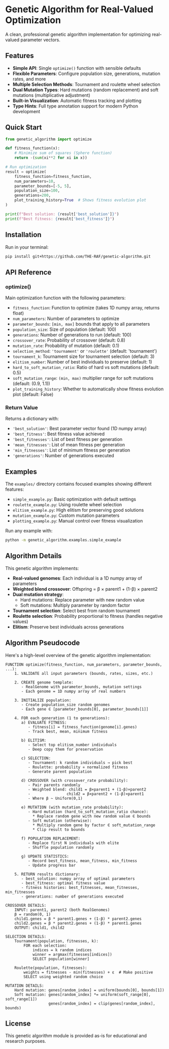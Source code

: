 # Genetic Algorithm for Real-Valued Optimization

A clean, professional genetic algorithm implementation for optimizing real-valued parameter vectors.

## Features

- **Simple API**: Single `optimize()` function with sensible defaults
- **Flexible Parameters**: Configure population size, generations, mutation rates, and more
- **Multiple Selection Methods**: Tournament and roulette wheel selection
- **Dual Mutation Types**: Hard mutations (random replacement) and soft mutations (multiplicative adjustment)
- **Built-in Visualization**: Automatic fitness tracking and plotting
- **Type Hints**: Full type annotation support for modern Python development

## Quick Start

```python
from genetic_algorithm import optimize

def fitness_function(x):
    # Minimize sum of squares (Sphere function)
    return -(sum(xi**2 for xi in x))

# Run optimization
result = optimize(
    fitness_function=fitness_function,
    num_parameters=10,
    parameter_bounds=[-5, 5],
    population_size=100,
    generations=200,
    plot_training_history=True  # Shows fitness evolution plot
)

print(f"Best solution: {result['best_solution']}")
print(f"Best fitness: {result['best_fitness']}")
```

## Installation

Run in your terminal:

```bash
pip install git+https://github.com/THE-RAF/genetic-algorithm.git
```

## API Reference

### optimize()

Main optimization function with the following parameters:

- `fitness_function`: Function to optimize (takes 1D numpy array, returns float)
- `num_parameters`: Number of parameters to optimize
- `parameter_bounds`: `[min, max]` bounds that apply to all parameters
- `population_size`: Size of population (default: 100)
- `generations`: Number of generations to run (default: 100)
- `crossover_rate`: Probability of crossover (default: 0.8)
- `mutation_rate`: Probability of mutation (default: 0.1)
- `selection_method`: `'tournament'` or `'roulette'` (default: 'tournament')
- `tournament_k`: Tournament size for tournament selection (default: 3)
- `elitism_number`: Number of best individuals to preserve (default: 1)
- `hard_to_soft_mutation_ratio`: Ratio of hard vs soft mutations (default: 0.5)
- `soft_mutation_range`: `(min, max)` multiplier range for soft mutations (default: (0.9, 1.1))
- `plot_training_history`: Whether to automatically show fitness evolution plot (default: False)

### Return Value

Returns a dictionary with:
- `'best_solution'`: Best parameter vector found (1D numpy array)
- `'best_fitness'`: Best fitness value achieved
- `'best_fitnesses'`: List of best fitness per generation
- `'mean_fitnesses'`: List of mean fitness per generation  
- `'min_fitnesses'`: List of minimum fitness per generation
- `'generations'`: Number of generations executed

## Examples

The `examples/` directory contains focused examples showing different features:

- `simple_example.py`: Basic optimization with default settings
- `roulette_example.py`: Using roulette wheel selection
- `elitism_example.py`: High elitism for preserving good solutions
- `mutation_example.py`: Custom mutation parameters
- `plotting_example.py`: Manual control over fitness visualization

Run any example with:
```bash
python -m genetic_algorithm.examples.simple_example
```

## Algorithm Details

This genetic algorithm implements:

- **Real-valued genomes**: Each individual is a 1D numpy array of parameters
- **Weighted blend crossover**: Offspring = β × parent1 + (1-β) × parent2
- **Dual mutation strategy**: 
  - Hard mutations: Replace parameter with new random value
  - Soft mutations: Multiply parameter by random factor
- **Tournament selection**: Select best from random tournament
- **Roulette selection**: Probability proportional to fitness (handles negative values)
- **Elitism**: Preserve best individuals across generations

## Algorithm Pseudocode

Here's a high-level overview of the genetic algorithm implementation:

```
FUNCTION optimize(fitness_function, num_parameters, parameter_bounds, ...):
    1. VALIDATE all input parameters (bounds, rates, sizes, etc.)
    
    2. CREATE genome template:
       - RealGenome with parameter_bounds, mutation settings
       - Each genome = 1D numpy array of real numbers
    
    3. INITIALIZE population:
       - Create population_size random genomes
       - Each gene ∈ [parameter_bounds[0], parameter_bounds[1]]
    
    4. FOR each generation (1 to generations):
       a) EVALUATE FITNESS:
          - fitness[i] = fitness_function(genome[i].genes)
          - Track best, mean, minimum fitness
       
       b) ELITISM:
          - Select top elitism_number individuals
          - Deep copy them for preservation
       
       c) SELECTION:
          - Tournament: k random individuals → pick best
          - Roulette: probability ∝ normalized fitness
          - Generate parent population
       
       d) CROSSOVER (with crossover_rate probability):
          - Pair parents randomly
          - Weighted blend: child1 = β×parent1 + (1-β)×parent2
          -                child2 = β×parent2 + (1-β)×parent1
          - Where β ~ Uniform(0,1)
       
       e) MUTATION (with mutation_rate probability):
          - Hard mutation (hard_to_soft_mutation_ratio chance):
            * Replace random gene with new random value ∈ bounds
          - Soft mutation (otherwise):
            * Multiply random gene by factor ∈ soft_mutation_range
            * Clip result to bounds
       
       f) POPULATION REPLACEMENT:
          - Replace first N individuals with elite
          - Shuffle population randomly
       
       g) UPDATE STATISTICS:
          - Record best_fitness, mean_fitness, min_fitness
          - Update progress bar
    
    5. RETURN results dictionary:
       - best_solution: numpy array of optimal parameters
       - best_fitness: optimal fitness value
       - fitness histories: best_fitnesses, mean_fitnesses, min_fitnesses
       - generations: number of generations executed

CROSSOVER DETAILS:
    INPUT: parent1, parent2 (both RealGenomes)
    β = random(0, 1)
    child1.genes = β * parent1.genes + (1-β) * parent2.genes  
    child2.genes = β * parent2.genes + (1-β) * parent1.genes
    OUTPUT: child1, child2

SELECTION DETAILS:
    Tournament(population, fitnesses, k):
        FOR each selection:
            indices = k random indices
            winner = argmax(fitnesses[indices])
            SELECT population[winner]
    
    Roulette(population, fitnesses):
        weights = fitnesses - min(fitnesses) + ε  # Make positive
        SELECT using weighted random choice

MUTATION DETAILS:
    Hard mutation: genes[random_index] = uniform(bounds[0], bounds[1])
    Soft mutation: genes[random_index] *= uniform(soft_range[0], soft_range[1])
                   genes[random_index] = clip(genes[random_index], bounds)
```

## License

This genetic algorithm module is provided as-is for educational and research purposes.
